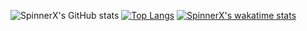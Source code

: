 ![SpinnerX's GitHub stats](https://github-readme-stats.vercel.app/api?username=SpinnerX&bg_color=00000000&hide_border=true&text_color=0086BA&custom_title=Stats&hide=contribs,prs)
[![Top Langs](https://github-readme-stats.vercel.app/api/top-langs/?username=SpinnerX&langs_count=5&bg_color=00000000&hide_border=true&text_color=0086BA&layout=compact)](https://github.com/anuraghazra/github-readme-stats)
[![SpinnerX's wakatime stats](https://github-readme-stats.vercel.app/api/wakatime?username=spinnerX&bg_color=00000000&hide_border=true&text_color=0086BA)](https://github.com/anuraghazra/github-readme-stats)

<!--
**SpinnerX/SpinnerX** is a ✨ _special_ ✨ repository because its `README.md` (this file) appears on your GitHub profile.
